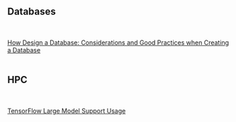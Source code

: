 
## Databases  
<br />

[How Design a Database: Considerations and Good Practices when Creating a Database](topics/databases/how-to-design-a-database.md) <br /><br />       
    
    
    
## HPC  
<br />

[TensorFlow Large Model Support Usage](topics/hpc/lms.md)  <br /><br />    


